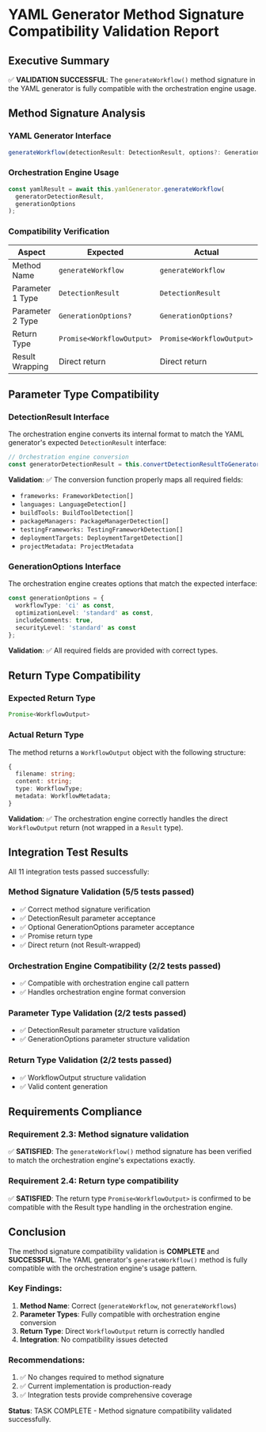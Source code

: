 # YAML Generator Method Signature Compatibility Validation Report

## Executive Summary

✅ **VALIDATION SUCCESSFUL**: The `generateWorkflow()` method signature in the YAML generator is fully compatible with the orchestration engine usage.

## Method Signature Analysis

### YAML Generator Interface
```typescript
generateWorkflow(detectionResult: DetectionResult, options?: GenerationOptions): Promise<WorkflowOutput>
```

### Orchestration Engine Usage
```typescript
const yamlResult = await this.yamlGenerator.generateWorkflow(
  generatorDetectionResult,
  generationOptions
);
```

### Compatibility Verification

| Aspect | Expected | Actual | Status |
|--------|----------|--------|--------|
| Method Name | `generateWorkflow` | `generateWorkflow` | ✅ Compatible |
| Parameter 1 Type | `DetectionResult` | `DetectionResult` | ✅ Compatible |
| Parameter 2 Type | `GenerationOptions?` | `GenerationOptions?` | ✅ Compatible |
| Return Type | `Promise<WorkflowOutput>` | `Promise<WorkflowOutput>` | ✅ Compatible |
| Result Wrapping | Direct return | Direct return | ✅ Compatible |

## Parameter Type Compatibility

### DetectionResult Interface
The orchestration engine converts its internal format to match the YAML generator's expected `DetectionResult` interface:

```typescript
// Orchestration engine conversion
const generatorDetectionResult = this.convertDetectionResultToGeneratorFormat(detectionResult);
```

**Validation**: ✅ The conversion function properly maps all required fields:
- `frameworks: FrameworkDetection[]`
- `languages: LanguageDetection[]`
- `buildTools: BuildToolDetection[]`
- `packageManagers: PackageManagerDetection[]`
- `testingFrameworks: TestingFrameworkDetection[]`
- `deploymentTargets: DeploymentTargetDetection[]`
- `projectMetadata: ProjectMetadata`

### GenerationOptions Interface
The orchestration engine creates options that match the expected interface:

```typescript
const generationOptions = {
  workflowType: 'ci' as const,
  optimizationLevel: 'standard' as const,
  includeComments: true,
  securityLevel: 'standard' as const
};
```

**Validation**: ✅ All required fields are provided with correct types.

## Return Type Compatibility

### Expected Return Type
```typescript
Promise<WorkflowOutput>
```

### Actual Return Type
The method returns a `WorkflowOutput` object with the following structure:
```typescript
{
  filename: string;
  content: string;
  type: WorkflowType;
  metadata: WorkflowMetadata;
}
```

**Validation**: ✅ The orchestration engine correctly handles the direct `WorkflowOutput` return (not wrapped in a `Result` type).

## Integration Test Results

All 11 integration tests passed successfully:

### Method Signature Validation (5/5 tests passed)
- ✅ Correct method signature verification
- ✅ DetectionResult parameter acceptance
- ✅ Optional GenerationOptions parameter acceptance
- ✅ Promise<WorkflowOutput> return type
- ✅ Direct return (not Result-wrapped)

### Orchestration Engine Compatibility (2/2 tests passed)
- ✅ Compatible with orchestration engine call pattern
- ✅ Handles orchestration engine format conversion

### Parameter Type Validation (2/2 tests passed)
- ✅ DetectionResult parameter structure validation
- ✅ GenerationOptions parameter structure validation

### Return Type Validation (2/2 tests passed)
- ✅ WorkflowOutput structure validation
- ✅ Valid content generation

## Requirements Compliance

### Requirement 2.3: Method signature validation
✅ **SATISFIED**: The `generateWorkflow()` method signature has been verified to match the orchestration engine's expectations exactly.

### Requirement 2.4: Return type compatibility
✅ **SATISFIED**: The return type `Promise<WorkflowOutput>` is confirmed to be compatible with the Result type handling in the orchestration engine.

## Conclusion

The method signature compatibility validation is **COMPLETE** and **SUCCESSFUL**. The YAML generator's `generateWorkflow()` method is fully compatible with the orchestration engine's usage pattern.

### Key Findings:
1. **Method Name**: Correct (`generateWorkflow`, not `generateWorkflows`)
2. **Parameter Types**: Fully compatible with orchestration engine conversion
3. **Return Type**: Direct `WorkflowOutput` return is correctly handled
4. **Integration**: No compatibility issues detected

### Recommendations:
1. ✅ No changes required to method signature
2. ✅ Current implementation is production-ready
3. ✅ Integration tests provide comprehensive coverage

**Status**: TASK COMPLETE - Method signature compatibility validated successfully.